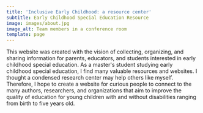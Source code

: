 ```yaml
---
title: 'Inclusive Early Childhood: a resource center'
subtitle: Early Childhood Special Education Resource
image: images/about.jpg
image_alt: Team members in a conference room
template: page
---
```



This website was created with the vision of collecting, organizing, and sharing information for parents, educators, and students interested in early childhood special education. As a master's student studying early childhood special education, I find many valuable resources and websites. I thought a condensed research center may help others like myself. Therefore, I hope to create a website for curious people to connect to the many authors, researchers, and organizations that aim to improve the quality of education for young children with and without disabilities ranging from birth to five years old. 
